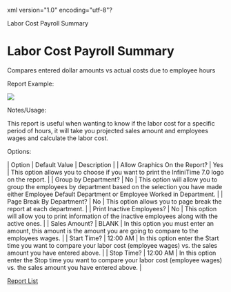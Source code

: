 xml version="1.0" encoding="utf-8"?





Labor Cost Payroll Summary




# Labor Cost Payroll Summary

Compares entered dollar amounts vs actual costs due to employee hours

Report Example:

![](/img/Labor_Cost_Payroll_Summary.gif)

Notes/Usage:

This report is useful when wanting to know if the labor cost for a specific period of hours, it will take you projected sales amount and employees wages and calculate the labor cost.

Options:

| Option | Default Value | Description |
| Allow Graphics On the Report? | Yes | This option allows you to choose if you want to print the InfiniTime 7.0 logo on the report. |
| Group by Department? | No | This option will allow you to group the employees by department based on the selection you have made either Employee Default Department or Employee Worked in Department. |
| Page Break By Department? | No | This option allows you to page break the report at each department. |
| Print Inactive Employees? | No | This option will allow you to print information of the inactive employees along with the active ones. |
| Sales Amount? | BLANK | In this option you must enter an amount, this amount is the amount you are going to compare to the employees wages. |
| Start Time? | 12:00 AM | In this option enter the Start time you want to compare your labor cost (employee wages) vs. the sales amount you have entered above. |
| Stop Time? | 12:00 AM | In this option enter the Stop time you want to compare your labor cost (employee wages) vs. the sales amount you have entered above. |

[Report List](../Report_List.md)